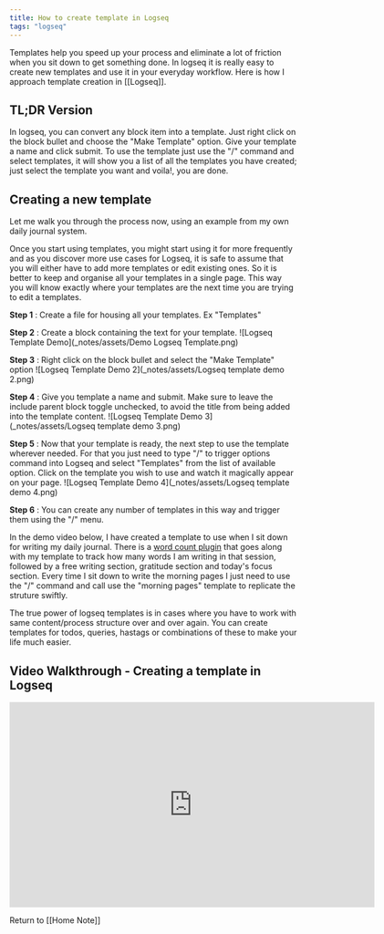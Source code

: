 ```yaml
---
title: How to create template in Logseq
tags: "logseq"
---
```


Templates help you speed up your process and eliminate a lot of friction when you sit down to get something done. In logseq it is really easy to create new templates and use it in your everyday workflow. Here is how I approach template creation in [[Logseq]].

## TL;DR Version
In logseq, you can convert any block item into a template. 
Just right click on the block bullet and choose the "Make Template" option. Give your template a name and click submit. 
To use the template just use the "/" command and select templates, it will show you a list of all the templates you have created; just select the template you want and voila!, you are done.

## Creating a new template
Let me walk you through the process now, using an example from my own daily journal system.

Once you start using templates, you might start using it for more frequently and as you discover more use cases for Logseq, it is safe to assume that you will either have to add more templates or edit existing ones. So it is better to keep and organise all your templates in a single page. This way you will know exactly where your templates are the next time you are trying to edit a templates.

**Step 1** : Create a file for housing all your templates. Ex "Templates"

**Step 2** : Create a block containing the text for your template.
![Logseq Template Demo](_notes/assets/Demo Logseq Template.png)

**Step 3** : Right click on the block bullet and select the "Make Template" option
![Logseq Template Demo 2](_notes/assets/Logseq template demo 2.png)

**Step 4** : Give you template a name and submit. Make sure to leave the include parent block toggle unchecked, to avoid the title from being added into the template content.
![Logseq Template Demo 3](_notes/assets/Logseq template demo 3.png)

**Step 5** : Now that your template is ready, the next step to use the template wherever needed. For that you just need to type "/" to trigger options command into Logseq and select "Templates" from the list of available option. Click on the template you wish to use and watch it magically appear on your page.
![Logseq Template Demo 4](_notes/assets/Logseq template demo 4.png)

**Step 6** :  You can create any number of templates in this way and trigger them using the "/" menu.

In the demo video below, I have created a template to use when I sit down for writing my daily journal. There is a [word count plugin](https://github.com/hkgnp/logseq-wordcount-plugin) that goes along with my template to track how many words I am writing in that session, followed by a free writing section, gratitude section and today's focus section. Every time I sit down to write the morning pages I just need to use the "/" command and call use the "morning pages" template to replicate the struture swiftly.

The true power of logseq templates is  in cases where you have to work with same content/process structure over and over again. You can create templates for todos, queries, hastags or combinations of these to make your life much easier.

## Video Walkthrough - Creating a template in Logseq

<iframe src="https://share.descript.com/embed/q0pfo9aaLkx" width="640" height="360" frameborder="0" allowfullscreen></iframe>

























Return to [[Home Note]]